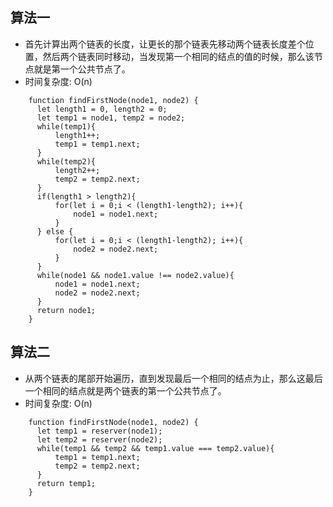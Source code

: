 ## 算法一
* 首先计算出两个链表的长度，让更长的那个链表先移动两个链表长度差个位置，然后两个链表同时移动，当发现第一个相同的结点的值的时候，那么该节点就是第一个公共节点了。
* 时间复杂度: O(n)

```ecmascript 6
    function findFirstNode(node1, node2) {
      let length1 = 0, length2 = 0;
      let temp1 = node1, temp2 = node2;
      while(temp1){
          length1++;
          temp1 = temp1.next;
      }
      while(temp2){
          length2++;
          temp2 = temp2.next;
      }
      if(length1 > length2){
          for(let i = 0;i < (length1-length2); i++){
              node1 = node1.next;
          }
      } else {
          for(let i = 0;i < (length1-length2); i++){
              node2 = node2.next;
          }
      }
      while(node1 && node1.value !== node2.value){
          node1 = node1.next;
          node2 = node2.next;
      }
      return node1;
    }
```

## 算法二
* 从两个链表的尾部开始遍历，直到发现最后一个相同的结点为止，那么这最后一个相同的结点就是两个链表的第一个公共节点了。
* 时间复杂度: O(n)

```ecmascript 6
    function findFirstNode(node1, node2) {
      let temp1 = reserver(node1);
      let temp2 = reserver(node2);
      while(temp1 && temp2 && temp1.value === temp2.value){
          temp1 = temp1.next;
          temp2 = temp2.next;
      }
      return temp1;
    }
```